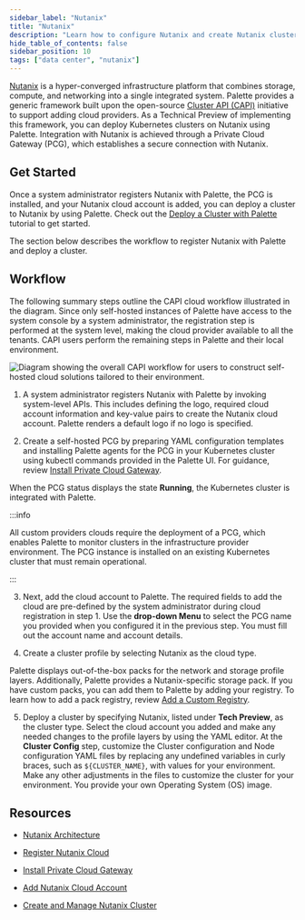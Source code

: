 ```yaml
---
sidebar_label: "Nutanix"
title: "Nutanix"
description: "Learn how to configure Nutanix and create Nutanix clusters in Palette."
hide_table_of_contents: false
sidebar_position: 10
tags: ["data center", "nutanix"]
---
```



[Nutanix](https://www.nutanix.com/what-we-do) is a hyper-converged infrastructure platform that combines storage, compute, and networking into a single integrated system. Palette provides a generic framework built upon the open-source [Cluster API (CAPI)](https://cluster-api.sigs.k8s.io) initiative to support adding cloud providers. As a Technical Preview of implementing this framework, you can deploy Kubernetes clusters on Nutanix using Palette.  Integration with Nutanix is achieved through a Private Cloud Gateway (PCG), which establishes a secure connection with Nutanix.

## Get Started

Once a system administrator registers Nutanix with Palette, the PCG is installed, and your Nutanix cloud account is added, you can deploy a cluster to Nutanix by using Palette. Check out the [Deploy a Cluster with Palette](../../public-cloud/deploy-k8s-cluster.md) tutorial to get started.

The section below describes the workflow to register Nutanix with Palette and deploy a cluster. 

## Workflow

The following summary steps outline the CAPI cloud workflow illustrated in the diagram. Since only self-hosted instances of Palette have access to the system console by a system administrator, the registration step is performed at the system level, making the cloud provider available to all the tenants. CAPI users perform the remaining steps in Palette and their local environment.

![Diagram showing the overall CAPI workflow for users to construct self-hosted cloud solutions tailored to their environment.](/clusters_data-center_nutanix_workflow.png)

1. A system administrator registers Nutanix with Palette by invoking system-level APIs. This includes defining the logo, required cloud account information and key-value pairs to create the Nutanix cloud account. Palette renders a default logo if no logo is specified. 

2. Create a self-hosted PCG by preparing YAML configuration templates and installing Palette agents for the PCG in your Kubernetes cluster using kubectl commands provided in the Palette UI. For guidance, review [Install Private Cloud Gateway](install-pcg.md).

  When the PCG status displays the state **Running**, the Kubernetes cluster is integrated with Palette.

  :::info

  All custom providers clouds require the deployment of a PCG, which enables Palette to monitor clusters in the infrastructure provider environment. The PCG instance is installed on an existing Kubernetes cluster that must remain operational.

  :::

3. Next, add the cloud account to Palette. The required fields to add the cloud are pre-defined by the system administrator during cloud registration in step 1. Use the **drop-down Menu** to select the PCG name you provided when you configured it in the previous step. You must fill out the account name and account details.

4. Create a cluster profile by selecting Nutanix as the cloud type. 

  Palette displays out-of-the-box packs for the network and storage profile layers. Additionally, Palette provides a Nutanix-specific storage pack. If you have custom packs, you can add them to Palette by adding your registry. To learn how to add a pack registry, review [Add a Custom Registry](https://docs.spectrocloud.com/registries-and-packs/adding-a-custom-registry/#configure-a-custom-pack-registry-in-palette).

5. Deploy a cluster by specifying Nutanix, listed under **Tech Preview**, as the cluster type. Select the cloud account you added and make any needed changes to the profile layers by using the YAML editor. At the **Cluster Config** step, customize the Cluster configuration and Node configuration YAML files by replacing any undefined variables in curly braces, such as `${CLUSTER_NAME}`, with values for your environment. Make any other adjustments in the files to customize the cluster for your environment. You provide your own Operating System (OS) image.


## Resources

- [Nutanix Architecture](architecture.md)

- [Register Nutanix Cloud](register-nutanix-cloud.md)

- [Install Private Cloud Gateway](install-pcg.md)

- [Add Nutanix Cloud Account](add-nutanix-cloud-account.md)

- [Create and Manage Nutanix Cluster](create-manage-nutanix-cluster.md)
